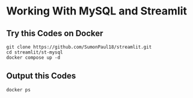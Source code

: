 # Working With MySQL and Streamlit  

## Try this Codes on Docker
```
git clone https://github.com/SumonPaul18/streamlit.git
cd streamlit/st-mysql
docker compose up -d
```
## Output this Codes 
```
docker ps 
```
#
